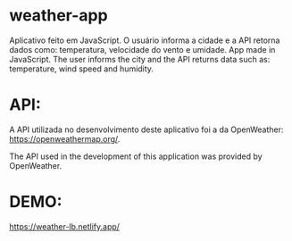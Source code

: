 # weather-app
Aplicativo feito em JavaScript. O usuário informa a cidade e a API retorna dados como: temperatura, velocidade do vento e umidade.
App made in JavaScript. The user informs the city and the API returns data such as: temperature, wind speed and humidity.


# API:

A API utilizada no desenvolvimento deste aplicativo foi a da OpenWeather: https://openweathermap.org/.

The API used in the development of this application was provided by OpenWeather.


# DEMO:

https://weather-lb.netlify.app/
